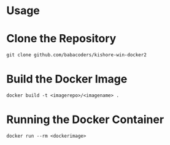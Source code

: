 # Usage

# Clone the Repository

``` 
git clone github.com/babacoders/kishore-win-docker2
```

# Build the Docker Image

```
docker build -t <imagerepo>/<imagename> .
```

# Running the Docker Container

```
docker run --rm <dockerimage>
